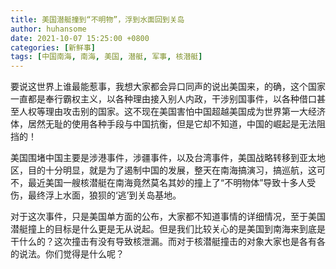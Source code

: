 ```yaml
---
title: 美国潜艇撞到“不明物”，浮到水面回到关岛
author: huhansome
date: 2021-10-07 15:25:00 +0800
categories: [新鲜事]
tags: [中国南海, 南海, 美国, 潜艇, 军事, 核潜艇]
---
```



要说这世界上谁最能惹事，我想大家都会异口同声的说出美国来，的确，这个国家一直都是奉行霸权主义，以各种理由接入别人内政，干涉别国事件，以各种借口甚至人权等理由攻击别的国家。这不现在美国害怕中国超越美国成为世界第一大经济体，居然无耻的使用各种手段与中国抗衡，但是它却不知道，中国的崛起是无法阻挡的！

美国围堵中国主要是涉港事件，涉疆事件，以及台湾事件，美国战略转移到亚太地区，目的十分明显，就是为了遏制中国的发展，整天在南海搞演习，搞巡航，这可不，最近美国一艘核潜艇在南海竟然莫名其妙的撞上了“不明物体”导致十多人受伤，最终浮上水面，狼狈的‘逃’到关岛基地。

对于这次事件，只是美国单方面的公布，大家都不知道事情的详细情况，至于美国潜艇撞上的目标是什么更是无从说起。但是我们比较关心的是美国到南海来到底是干什么的？这次撞击有没有导致核泄漏。而对于核潜艇撞击的对象大家也是各有各的说法。你们觉得是什么呢？